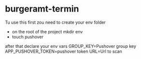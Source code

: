# burgeramt-termin

Tu use this first zou need to create your env folder
- on the root of the project mkdir env
- touch pushover 

after that declare your env vars
GROUP_KEY=Pushover group key
APP_PUSHOVER_TOKEN=pushover token 
URL=Url to scan
